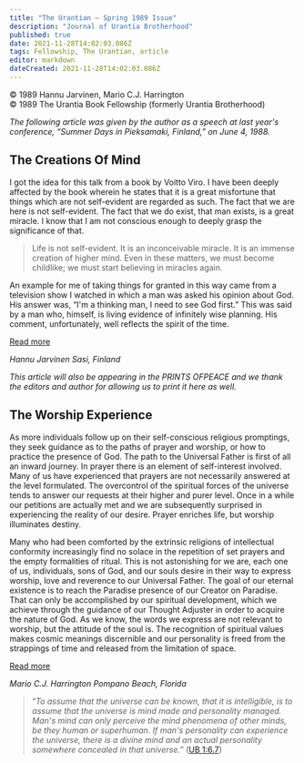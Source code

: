 ```yaml
---
title: "The Urantian — Spring 1989 Issue"
description: "Journal of Urantia Brotherhood"
published: true
date: 2021-11-28T14:02:03.086Z
tags: Fellowship, The Urantian, article
editor: markdown
dateCreated: 2021-11-28T14:02:03.086Z
---
```


<p class="v-card v-sheet theme--light grey lighten-3 px-2">© 1989 Hannu Jarvinen, Mario C.J. Harrington<br>© 1989 The Urantia Book Fellowship (formerly Urantia Brotherhood)</p>

_The following article was given by the author as a speech at last year's conference, “Summer Days in Pieksamaki, Finland,” on June 4, 1988._

## The Creations Of Mind

I got the idea for this talk from a book by Voitto Viro. I have been deeply affected by the book wherein he states that it is a great misfortune that things which are not self-evident are regarded as such. The fact that we are here is not self-evident. The fact that we do exist, that man exists, is a great miracle. I know that I am not conscious enough to deeply grasp the significance of that.

> Life is not self-evident. It is an inconceivable miracle. It is an immense creation of higher mind. Even in these matters, we must become childlike; we must start believing in miracles again.

An example for me of taking things for granted in this way came from a television show I watched in which a man was asked his opinion about God. His answer was, “I'm a thinking man, I need to see God first.” This was said by a man who, himself, is living evidence of infinitely wise planning. His comment, unfortunately, well reflects the spirit of the time.

[Read more](/en/article/Hannu_Jarvinen/The_creations_of_mind)

_Hannu Jarvinen_
_Sasi, Finland_

_This article will also be appearing in the PRINTS OFPEACE and we thank the editors and author for allowing us to print it here as well._

## The Worship Experience

As more individuals follow up on their self-conscious religious promptings, they seek guidance as to the paths of prayer and worship, or how to practice the presence of God. The path to the Universal Father is first of all an inward journey. In prayer there is an element of self-interest involved. Many of us have experienced that prayers are not necessarily answered at the level formulated. The overcontrol of the spiritual forces of the universe tends to answer our requests at their higher and purer level. Once in a while our petitions are actually met and we are subsequently surprised in experiencing the reality of our desire. Prayer enriches life, but worship illuminates destiny.

Many who had been comforted by the extrinsic religions of intellectual conformity increasingly find no solace in the repetition of set prayers and the empty formalities of ritual. This is not astonishing for we are, each one of us, individuals, sons of God, and our souls desire in their way to express worship, love and reverence to our Universal Father. The goal of our eternal existence is to reach the Paradise presence of our Creator on Paradise. That can only be accomplished by our spiritual development, which we achieve through the guidance of our Thought Adjuster in order to acquire the nature of God. As we know, the words we express are not relevant to worship, but the attitude of the soul is. The recognition of spiritual values makes cosmic meanings discernible and our personality is freed from the strappings of time and released from the limitation of space.

[Read more](/en/article/Mario_C_J_Harrington/The_worship_experience)

_Mario C.J. Harrington_
_Pompano Beach, Florida_

> “_To assume that the universe can be known, that it is intelligible, is to assume that the universe is mind made and personality managed. Man's mind can only perceive the mind phenomena of other minds, be they human or superhuman. If man's personality can experience the universe, there is a divine mind and an actual personality somewhere concealed in that universe._” ([UB 1:6.7](/en/The_Urantia_Book/1#p6_7))

